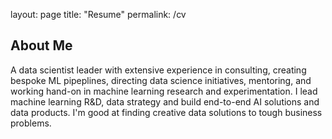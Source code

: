 layout: page
title: "Resume"
permalink: /cv

## About Me

A data scientist leader with extensive experience in consulting, creating bespoke ML pipeplines, directing data science initiatives, mentoring, and working hand-on in machine learning research and experimentation. I lead machine learning R&D, data strategy and build end-to-end AI solutions and data products. I'm good at finding creative data solutions to tough business problems.


